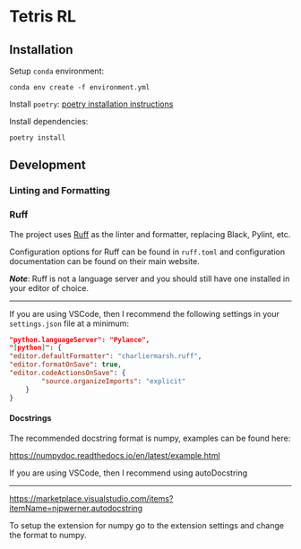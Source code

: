 # Tetris RL

## Installation

Setup `conda` environment:

```shell
conda env create -f environment.yml
```

Install `poetry`: [poetry installation instructions](https://python-poetry.org/docs/#installation)

Install dependencies:

```shell
poetry install
```

## Development

### Linting and Formatting

### Ruff

The project uses [Ruff](https://docs.astral.sh/ruff/) as the linter and formatter, replacing Black, Pylint, etc.

Configuration options for Ruff can be found in `ruff.toml` and configuration documentation can be found on their main website.

**_Note_**: Ruff is not a language server and you should still have one installed in your editor of choice.

---

If you are using VSCode, then I recommend the following settings in your `settings.json` file at a minimum:

```json
"python.languageServer": "Pylance",
"[python]": {
"editor.defaultFormatter": "charliermarsh.ruff",
"editor.formatOnSave": true,
"editor.codeActionsOnSave": {
        "source.organizeImports": "explicit"
    }
}
```

#### Docstrings

The recommended docstring format is numpy, examples can be found here:

https://numpydoc.readthedocs.io/en/latest/example.html

If you are using VSCode, then I recommend using autoDocstring

---

https://marketplace.visualstudio.com/items?itemName=njpwerner.autodocstring

To setup the extension for numpy go to the extension settings and change the format to numpy.
